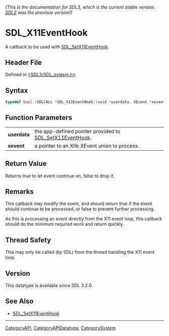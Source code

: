 ###### (This is the documentation for SDL3, which is the current stable version. [SDL2](https://wiki.libsdl.org/SDL2/) was the previous version!)
# SDL_X11EventHook

A callback to be used with [SDL_SetX11EventHook](SDL_SetX11EventHook).

## Header File

Defined in [<SDL3/SDL_system.h>](https://github.com/libsdl-org/SDL/blob/main/include/SDL3/SDL_system.h)

## Syntax

```c
typedef bool (SDLCALL *SDL_X11EventHook)(void *userdata, XEvent *xevent);
```

## Function Parameters

|              |                                                                                 |
| ------------ | ------------------------------------------------------------------------------- |
| **userdata** | the app-defined pointer provided to [SDL_SetX11EventHook](SDL_SetX11EventHook). |
| **xevent**   | a pointer to an Xlib XEvent union to process.                                   |

## Return Value

Returns true to let event continue on, false to drop it.

## Remarks

This callback may modify the event, and should return true if the event
should continue to be processed, or false to prevent further processing.

As this is processing an event directly from the X11 event loop, this
callback should do the minimum required work and return quickly.

## Thread Safety

This may only be called (by SDL) from the thread handling the X11 event
loop.

## Version

This datatype is available since SDL 3.2.0.

## See Also

- [SDL_SetX11EventHook](SDL_SetX11EventHook)

----
[CategoryAPI](CategoryAPI), [CategoryAPIDatatype](CategoryAPIDatatype), [CategorySystem](CategorySystem)


